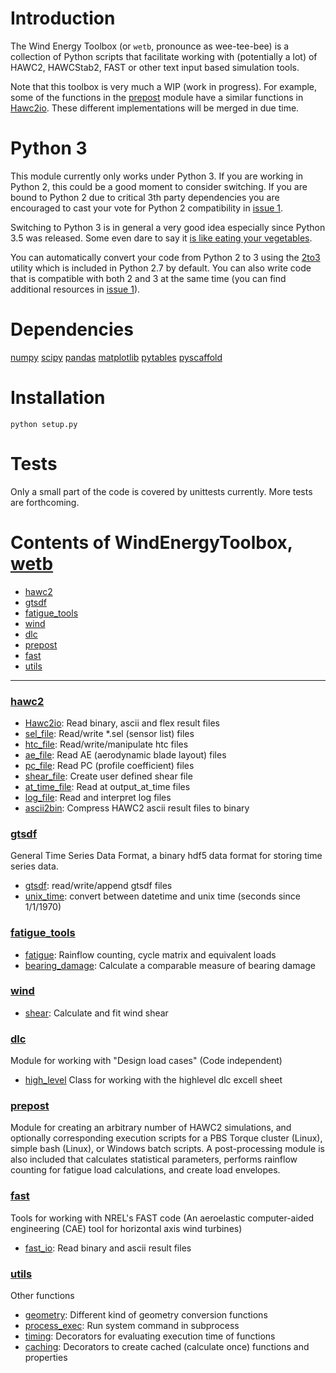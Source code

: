 
# Introduction

The Wind Energy Toolbox (or ```wetb```, pronounce as wee-tee-bee) is a collection
of Python scripts that facilitate working with (potentially a lot) of HAWC2,
HAWCStab2, FAST or other text input based simulation tools.

Note that this toolbox is very much a WIP (work in progress). For example,
some of the functions in the [prepost](#prepost) module have a similar functions
in [Hawc2io](wetb/hawc2/Hawc2io.py). These different implementations will be
merged in due time.


# Python 3

This module currently only works under Python 3. If you are working in Python 2,
this could be a good moment to consider switching. If you are bound to Python 2
due to critical 3th party dependencies you are encouraged to cast your vote for
Python 2 compatibility in
[issue 1](https://gitlab.windenergy.dtu.dk/toolbox/WindEnergyToolbox/issues/1).

Switching to Python 3 is in general a very good idea especially since Python 3.5
was released. Some even dare to say it
[is like eating your vegetables](http://nothingbutsnark.svbtle.com/porting-to-python-3-is-like-eating-your-vegetables).

You can automatically convert your code from Python 2 to 3 using the
[2to3](https://docs.python.org/2/library/2to3.html) utility which is included
in Python 2.7 by default. You can also write code that is compatible with both
2 and 3 at the same time (you can find additional resources in
[issue 1](https://gitlab.windenergy.dtu.dk/toolbox/WindEnergyToolbox/issues/1)).


# Dependencies

[numpy](http://www.numpy.org/)
[scipy](http://scipy.org/scipylib/)
[pandas](http://pandas.pydata.org/)
[matplotlib](http://matplotlib.org/)
[pytables](http://www.pytables.org/)
[pyscaffold](http://pyscaffold.readthedocs.org/en/)


# Installation

```
python setup.py
```

# Tests

Only a small part of the code is covered by unittests currently. More tests are
forthcoming.


# Contents of WindEnergyToolbox, [wetb](wetb)

- [hawc2](#hawc2)
- [gtsdf](#gtsdf)
- [fatigue_tools](#fatigue_tools)
- [wind](#wind)
- [dlc](#dlc)
- [prepost](#prepost)
- [fast](#fast)
- [utils](#utils)

------------------------------------------------------------------------------------
### [hawc2](wetb/hawc2)
- [Hawc2io](wetb/hawc2/Hawc2io.py): Read binary, ascii and flex result files
- [sel_file](wetb/hawc2/sel_file.py): Read/write *.sel (sensor list) files
- [htc_file](wetb/hawc2/htc_file.py): Read/write/manipulate htc files
- [ae_file](wetb/hawc2/ae_file.py): Read AE (aerodynamic blade layout) files
- [pc_file](wetb/hawc2/pc_file.py): Read PC (profile coefficient) files
- [shear_file](wetb/hawc2/shear_file.py): Create user defined shear file
- [at_time_file](wetb/hawc2/at_time_file.py): Read at output_at_time files
- [log_file](wetb/hawc2/log_file.py): Read and interpret log files
- [ascii2bin](wetb/hawc2/ascii2bin): Compress HAWC2 ascii result files to binary

### [gtsdf](wetb/gtsdf)
General Time Series Data Format, a binary hdf5 data format for storing time series data.
- [gtsdf](wetb/gtsdf/gtsdf.py): read/write/append gtsdf files
- [unix_time](wetb/gtsdf/unix_time.py): convert between datetime and unix time (seconds since 1/1/1970)

### [fatigue_tools](wetb/fatigue_tools)
- [fatigue](wetb/fatigue_tools/fatigue.py): Rainflow counting, cycle matrix and equivalent loads
- [bearing_damage](wetb/fatigue_tools/bearing_damage.py): Calculate a comparable measure of bearing damage

### [wind](wetb/wind)
- [shear](wetb/wind/shear.py): Calculate and fit wind shear 

### [dlc](wetb/dlc)
Module for working with "Design load cases" (Code independent)
- [high_level](wetb/dlc/high_level.py) Class for working with the highlevel dlc excell sheet

### [prepost](wetb/prepost)
Module for creating an arbitrary number of HAWC2 simulations, and optionally
corresponding execution scripts for a PBS Torque cluster (Linux), simple bash
(Linux), or Windows batch scripts. A post-processing module is also included
that calculates statistical parameters, performs rainflow counting for fatigue
load calculations, and create load envelopes.

### [fast](wetb/fast)
Tools for working with NREL's FAST code (An aeroelastic computer-aided engineering (CAE) tool for horizontal axis wind turbines)
- [fast_io](wetb/fast/fast_io.py): Read binary and ascii result files

### [utils](wetb/utils)
Other functions
- [geometry](wetb/utils/geometry.py): Different kind of geometry conversion functions
- [process_exec](wetb/utils/process_exec.py): Run system command in subprocess
- [timing](wetb/utils/timing.py): Decorators for evaluating execution time of functions
- [caching](wetb/utils/caching.py): Decorators to create cached (calculate once) functions and properties

